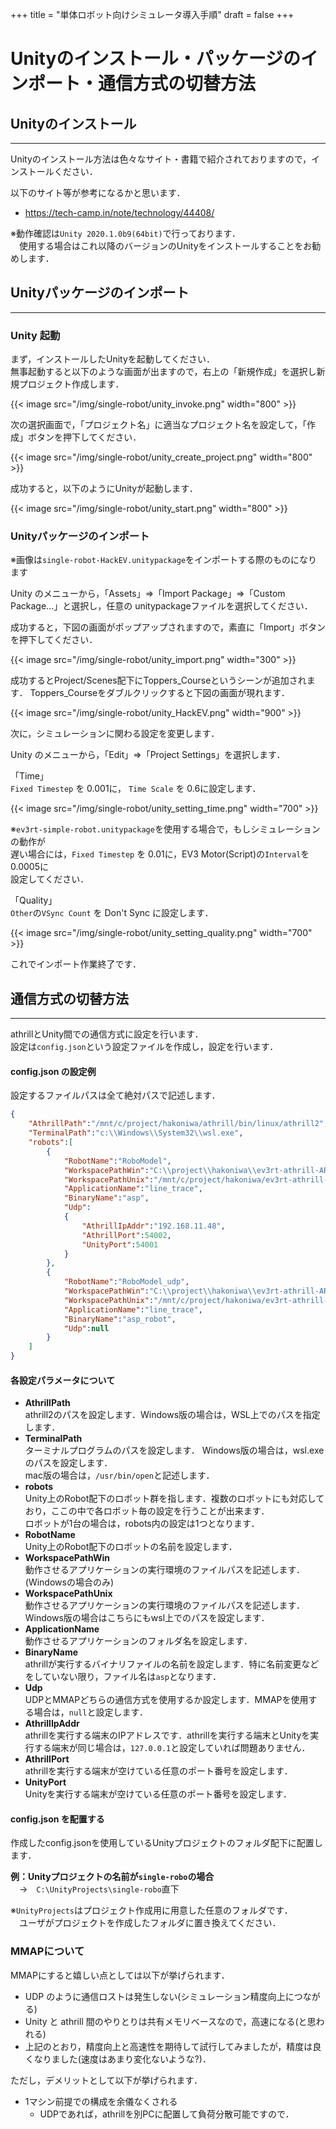 +++
title = "単体ロボット向けシミュレータ導入手順"
draft = false
+++

# Unityのインストール・パッケージのインポート・通信方式の切替方法



## Unityのインストール

------

Unityのインストール方法は色々なサイト・書籍で紹介されておりますので，インストールください．

以下のサイト等が参考になるかと思います．

- https://tech-camp.in/note/technology/44408/

※動作確認は`Unity 2020.1.0b9(64bit)`で行っております．  
　使用する場合はこれ以降のバージョンのUnityをインストールすることをお勧めします．

## Unityパッケージのインポート

------

### Unity 起動

まず，インストールしたUnityを起動してください．  
無事起動すると以下のような画面が出ますので，右上の「新規作成」を選択し新規プロジェクト作成します．

{{< image src="/img/single-robot/unity_invoke.png" width="800" >}}

次の選択画面で，「プロジェクト名」に適当なプロジェクト名を設定して，「作成」ボタンを押下してください．

{{< image src="/img/single-robot/unity_create_project.png" width="800" >}}

成功すると，以下のようにUnityが起動します．

{{< image src="/img/single-robot/unity_start.png" width="800" >}}



### Unityパッケージのインポート

※画像は`single-robot-HackEV.unitypackage`をインポートする際のものになります

Unity のメニューから，「Assets」⇒「Import Package」⇒「Custom Package...」と選択し，任意の unitypackageファイルを選択してください．

成功すると，下図の画面がポップアップされますので，素直に「Import」ボタンを押下してください．

{{< image src="/img/single-robot/unity_import.png" width="300" >}}

成功するとProject/Scenes配下にToppers_Courseというシーンが追加されます．
Toppers_Courseをダブルクリックすると下図の画面が現れます．

{{< image src="/img/single-robot/unity_HackEV.png" width="900" >}}


次に，シミュレーションに関わる設定を変更します．

Unity のメニューから，「Edit」⇒「Project Settings」を選択します．

「Time」  
`Fixed Timestep` を 0.001に，
`Time Scale` を 0.6に設定します．

{{< image src="/img/single-robot/unity_setting_time.png" width="700" >}}

※`ev3rt-simple-robot.unitypackage`を使用する場合で，もしシミュレーションの動作が  
遅い場合には，`Fixed Timestep` を 0.01に，EV3 Motor(Script)の`Interval`を 0.0005に  
設定してください．

「Quality」  
`Other`の`VSync Count` を Don't Sync に設定します．

{{< image src="/img/single-robot/unity_setting_quality.png" width="700" >}}

これでインポート作業終了です．



## 通信方式の切替方法

------

athrillとUnity間での通信方式に設定を行います．  
設定は`config.json`という設定ファイルを作成し，設定を行います．

#### config.json の設定例

設定するファイルパスは全て絶対パスで記述します．

```json
{
	"AthrillPath":"/mnt/c/project/hakoniwa/athrill/bin/linux/athrill2",
	"TerminalPath":"c:\\Windows\\System32\\wsl.exe",
	"robots":[
		{
			"RobotName":"RoboModel",
			"WorkspacePathWin":"C:\\project\\hakoniwa\\ev3rt-athrill-ARMv7-A\\sdk",
			"WorkspacePathUnix":"/mnt/c/project/hakoniwa/ev3rt-athrill-ARMv7-A/sdk",
			"ApplicationName":"line_trace",
			"BinaryName":"asp",
			"Udp":
			{
				"AthrillIpAddr":"192.168.11.48",
				"AthrillPort":54002,
				"UnityPort":54001
			}
		},
		{
			"RobotName":"RoboModel_udp",
			"WorkspacePathWin":"C:\\project\\hakoniwa\\ev3rt-athrill-ARMv7-A\\sdk",
			"WorkspacePathUnix":"/mnt/c/project/hakoniwa/ev3rt-athrill-ARMv7-A/sdk",
			"ApplicationName":"line_trace",
			"BinaryName":"asp_robot",
			"Udp":null
		}
	]
}
```

#### 各設定パラメータについて

- **AthrillPath**  
  athrill2のパスを設定します．Windows版の場合は，WSL上でのパスを指定します．
- **TerminalPath**  
  ターミナルプログラムのパスを設定します．
  Windows版の場合は，wsl.exeのパスを設定します．  
  mac版の場合は，`/usr/bin/open`と記述します．
- **robots**  
  Unity上のRobot配下のロボット群を指します．複数のロボットにも対応しており，ここの中で各ロボット毎の設定を行うことが出来ます．  
  ロボットが1台の場合は，robots内の設定は1つとなります．
- **RobotName**  
  Unity上のRobot配下のロボットの名前を設定します．
- **WorkspacePathWin**  
  動作させるアプリケーションの実行環境のファイルパスを記述します．(Windowsの場合のみ)
- **WorkspacePathUnix**  
  動作させるアプリケーションの実行環境のファイルパスを記述します．Windows版の場合はこちらにもwsl上でのパスを設定します．
- **ApplicationName**  
  動作させるアプリケーションのフォルダ名を設定します．
- **BinaryName**  
  athrillが実行するバイナリファイルの名前を設定します．特に名前変更などをしていない限り，ファイル名は`asp`となります．
- **Udp**  
  UDPとMMAPどちらの通信方式を使用するか設定します．MMAPを使用する場合は，`null`と設定します．
- **AthrillIpAddr**  
  athrillを実行する端末のIPアドレスです．athrillを実行する端末とUnityを実行する端末が同じ場合は，`127.0.0.1`と設定していれば問題ありません．
- **AthrillPort**  
  athrillを実行する端末が空けている任意のポート番号を設定します．
- **UnityPort**  
  Unityを実行する端末が空けている任意のポート番号を設定します．

#### config.json を配置する

作成したconfig.jsonを使用しているUnityプロジェクトのフォルダ配下に配置します．

**例：Unityプロジェクトの名前が`single-robo`の場合**  
　→　`C:\UnityProjects\single-robo`直下

※`UnityProjects`はプロジェクト作成用に用意した任意のフォルダです．  
　ユーザがプロジェクトを作成したフォルダに置き換えてください．

### MMAPについて

MMAPにすると嬉しい点としては以下が挙げられます．

- UDP のように通信ロストは発生しない(シミュレーション精度向上につながる)
- Unity と athrill 間のやりとりは共有メモリベースなので，高速になる(と思われる)
- 上記のとおり，精度向上と高速性を期待して試行してみましたが，精度は良くなりました(速度はあまり変化ないような?)．

ただし，デメリットとして以下が挙げられます．

- 1マシン前提での構成を余儀なくされる
  - UDPであれば，athrillを別PCに配置して負荷分散可能ですので．
